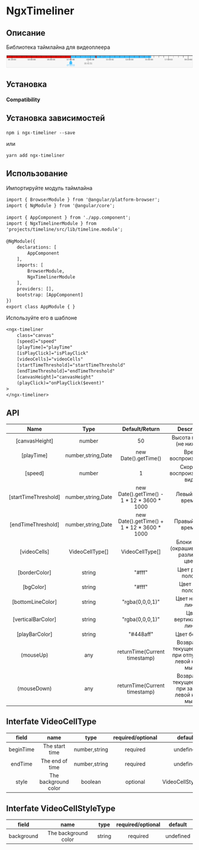 # NgxTimeliner

## Описание
Библиотека таймлайна для видеоплеера

![samplePic](../../src/assets/timeline.png)

## Установка

#### Compatibility

## Установка зависимостей
```
npm i ngx-timeliner --save
```
или
```
yarn add ngx-timeliner
```
## Использование
Импортируйте модуль таймлайна
```
import { BrowserModule } from '@angular/platform-browser';
import { NgModule } from '@angular/core';

import { AppComponent } from './app.component';
import { NgxTimelinerModule } from 'projects/timeline/src/lib/timeline.module';

@NgModule({
    declarations: [
        AppComponent
    ],
    imports: [
        BrowserModule,
        NgxTimelinerModule
    ],
    providers: [],
    bootstrap: [AppComponent]
})
export class AppModule { }

```
Используйте его в шаблоне
```
<ngx-timeliner
    class="canvas"
    [speed]="speed" 
    [playTime]="playTime" 
    [isPlayClick]="isPlayClick" 
    [videoCells]="videoCells" 
    [startTimeThreshold]="startTimeThreshold" 
    [endTimeThreshold]="endTimeThreshold" 
    [canvasHeight]="canvasHeight" 
    (playClick)="onPlayClick($event)"
>
</ngx-timeliner>
```
## API

|               Name               |      Type      |                           Default/Return                           |                        Description                        |
| :------------------------------: | :------------: |:------------------------------------------------------------------:|:---------------------------------------------------------:|
|           [canvasHeight]           |      number       |                                 50                                 |                Высота полотна (не ниже 50)                |
|            [playTime]             | number,string,Date |                        new Date().getTime()                        |                   Время воспроизведения                   |
|           [speed]            |    number     |                                 1                                  |              Скорость воспроизведения видео               |
|        [startTimeThreshold]         |    number,string,Date     |            new Date().getTime() - 1 * 12  * 3600 * 1000            |                    Левый порог времени                    |
|          [endTimeThreshold]           |     number,string,Date      |            new Date().getTime() + 1 * 12  * 3600 * 1000            |                   Правый порог времени                    |
|           [videoCells]           |     VideoCellType[]     |                          VideoCellType[]                           |       Блоки видео (окрашиваются в различные цвета)        |
|           [borderColor]           |     string     |                               "#fff"                               |                    Цвет рамки полотна                     |
|           [bgColor]           |     string     |                               "#fff"                               |                     Цвет фона полотна                     |
|           [bottomLineColor]           |     string     |                          "rgba(0,0,0,1)"                           |                     Цвет нижней линии                     |
|           [verticalBarColor]           |     string     |                          "rgba(0,0,0,1)"                           |                  Цвет вертикальных линий                  |
|           [playBarColor]           |     string     |                             "#448aff"                              |                       Цвет бегунка                        |
|          (mouseUp)           |      any       |                   returnTime(Current timestamp)                    | Возвращает текущее время при отпускании левой кнопки мыши |
|          (mouseDown)           |      any       |                   returnTime(Current timestamp)                    |  Возвращает текущее время при зажатой левой кнопки мыши   |

## Interfate VideoCellType

|  field  |       name       |    type    | required/optional |       default       |
| :----: | :--------------: | :--------: | :-------: | :----------------: |
| beginTime  |     The start time     |   number,string   |   required    |     undefined      |
| endTime  |    The end of time    |   number,string   |   required    |     undefined      |
| style | The background color |  boolean   |   optional    |        VideoCellStyleType        |
## Interfate VideoCellStyleType

|  field  |       name       |    type    | required/optional |       default       |
| :----: | :--------------: | :--------: | :-------: | :----------------: |
| background  |     The background color     |   string   |   required    |     undefined      |
